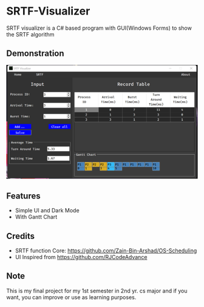 # SRTF-Visualizer

SRTF visualizer is a C# based program with GUI(Windows Forms) to show the SRTF algorithm 

## Demonstration

![Sample Image](sample.png)

## Features

- Simple UI and Dark Mode
- With Gantt Chart

## Credits

- SRTF function Core: https://github.com/Zain-Bin-Arshad/OS-Scheduling
- UI Inspired from https://github.com/RJCodeAdvance


## Note

This is my final project for my 1st semester in 2nd yr. cs major and if you want, you can improve or use as learning purposes.